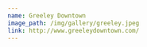 ```yaml
---
name: Greeley Downtown
image_path: /img/gallery/greeley.jpeg
link: http://www.greeleydowntown.com/
---
```

